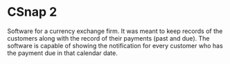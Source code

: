# CSnap 2
Software for a currency exchange firm. It was meant to keep records of the customers along with the record of their payments (past and due). The software is capable of showing the notification for every customer who has the payment due in that calendar date. 
